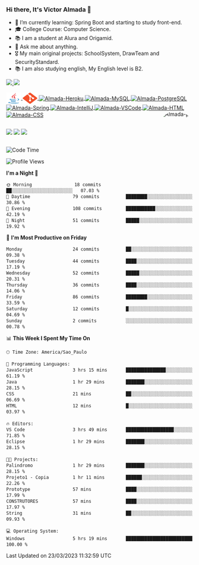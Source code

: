 ### Hi there, It's Victor Almada 👋


- 🌱 I’m currently learning: Spring Boot and starting to study front-end.
- 🎓 College Course: Computer Science.
- 📚  I am a student at Alura and Origamid.
- 💬 Ask me about anything.
- 🎖 My main original projects: SchoolSystem, DrawTeam and SecurityStandard.
- 📚 I am also studying english, My English level is B2.
 
<div>
<a href="https://github.com/Almadavic">
<img height="180em" src="https://github-readme-stats.vercel.app/api?username=Almadavic&showw_icons=true&theme=dark&include_all_commits=true&count_private=true">
<img height="180em" src="https://github-readme-stats.vercel.app/api/top-langs/?username=Almadavic&layout=compact&langs_count=16&theme=dracula">
</div>

<div style="display: inline_block"><br>
  <img align="center" alt="Almada-Java" height="30" width="40" src="https://raw.githubusercontent.com/devicons/devicon/master/icons/java/java-original.svg">
  <img align="center" alt="Almada-Git" height="30" width="40" src="https://raw.githubusercontent.com/devicons/devicon/master/icons/git/git-original.svg">
  <img align="center" alt="Almada-Heroku" height="30" width="40" src="https://cdn.jsdelivr.net/gh/devicons/devicon/icons/heroku/heroku-plain-wordmark.svg" />             
  <img align="center" alt="Almada-MySQL" height="30" width="40" src="https://cdn.jsdelivr.net/gh/devicons/devicon/icons/mysql/mysql-original-wordmark.svg" />
  <img align="center" alt="Almada-PostgreSQL" height="30" width="40" src="https://cdn.jsdelivr.net/gh/devicons/devicon/icons/postgresql/postgresql-plain-wordmark.svg" />
  <img align="center" alt="Almada-Spring" height="30" width="40" src="https://cdn.jsdelivr.net/gh/devicons/devicon/icons/spring/spring-original-wordmark.svg" />
   <img align="center" alt="Almada-IntelliJ" height="30" width="40" src="https://cdn.jsdelivr.net/gh/devicons/devicon/icons/intellij/intellij-original.svg" />
   <img align="center" alt="Almada-VSCode" height="30" width="40" src="https://cdn.jsdelivr.net/gh/devicons/devicon/icons/vscode/vscode-original.svg" />
   <img align="center" alt="Almada-HTML" height="30" width="40" src="https://cdn.jsdelivr.net/gh/devicons/devicon/icons/html5/html5-original.svg" />
   <img align="center" alt="Almada-CSS" height="30" width="40" src="https://cdn.jsdelivr.net/gh/devicons/devicon/icons/css3/css3-original.svg" />
  <img align="right" alt="Almada-pic" height="150" style="border-radius:50px;" src="https://user-images.githubusercontent.com/85299065/185514627-94fcf387-edc6-4c24-88f1-b4873ccd49e9.png">
</div>
  
  ##
 
<div> 
  <a href="https://www.youtube.com/channel/UCUrcUNA90M_ZqLEcQxd3UNA" target="_blank"><img src="https://img.shields.io/badge/YouTube-FF0000?style=for-the-badge&logo=youtube&logoColor=white" target="_blank"></a>
 <a href = "mailto:almadavic@live.com"><img src="https://img.shields.io/badge/-Gmail-%23333?style=for-the-badge&logo=gmail&logoColor=white" target="_blank"></a>
  <a href="https://www.linkedin.com/in/victoralmada/" target="_blank"><img src="https://img.shields.io/badge/-LinkedIn-%230077B5?style=for-the-badge&logo=linkedin&logoColor=white" target="_blank"></a> 
</div>

##

<!--START_SECTION:waka-->
![Code Time](http://img.shields.io/badge/Code%20Time-276%20hrs%2027%20mins-blue)

![Profile Views](http://img.shields.io/badge/Profile%20Views-0-blue)

**I'm a Night 🦉** 

```text
🌞 Morning                18 commits          ██░░░░░░░░░░░░░░░░░░░░░░░   07.03 % 
🌆 Daytime                79 commits          ████████░░░░░░░░░░░░░░░░░   30.86 % 
🌃 Evening                108 commits         ███████████░░░░░░░░░░░░░░   42.19 % 
🌙 Night                  51 commits          █████░░░░░░░░░░░░░░░░░░░░   19.92 % 
```
📅 **I'm Most Productive on Friday** 

```text
Monday                   24 commits          ██░░░░░░░░░░░░░░░░░░░░░░░   09.38 % 
Tuesday                  44 commits          ████░░░░░░░░░░░░░░░░░░░░░   17.19 % 
Wednesday                52 commits          █████░░░░░░░░░░░░░░░░░░░░   20.31 % 
Thursday                 36 commits          ████░░░░░░░░░░░░░░░░░░░░░   14.06 % 
Friday                   86 commits          ████████░░░░░░░░░░░░░░░░░   33.59 % 
Saturday                 12 commits          █░░░░░░░░░░░░░░░░░░░░░░░░   04.69 % 
Sunday                   2 commits           ░░░░░░░░░░░░░░░░░░░░░░░░░   00.78 % 
```


📊 **This Week I Spent My Time On** 

```text
🕑︎ Time Zone: America/Sao_Paulo

💬 Programming Languages: 
JavaScript               3 hrs 15 mins       ███████████████░░░░░░░░░░   61.19 % 
Java                     1 hr 29 mins        ███████░░░░░░░░░░░░░░░░░░   28.15 % 
CSS                      21 mins             ██░░░░░░░░░░░░░░░░░░░░░░░   06.69 % 
HTML                     12 mins             █░░░░░░░░░░░░░░░░░░░░░░░░   03.97 % 

🔥 Editors: 
VS Code                  3 hrs 49 mins       ██████████████████░░░░░░░   71.85 % 
Eclipse                  1 hr 29 mins        ███████░░░░░░░░░░░░░░░░░░   28.15 % 

🐱‍💻 Projects: 
Palindromo               1 hr 29 mins        ███████░░░░░░░░░░░░░░░░░░   28.15 % 
Projeto1 - Copia         1 hr 11 mins        ██████░░░░░░░░░░░░░░░░░░░   22.26 % 
Prototype                57 mins             ████░░░░░░░░░░░░░░░░░░░░░   17.99 % 
CONSTRUTORES             57 mins             ████░░░░░░░░░░░░░░░░░░░░░   17.97 % 
String                   31 mins             ██░░░░░░░░░░░░░░░░░░░░░░░   09.93 % 

💻 Operating System: 
Windows                  5 hrs 19 mins       █████████████████████████   100.00 % 
```


 Last Updated on 23/03/2023 11:32:59 UTC
<!--END_SECTION:waka-->
